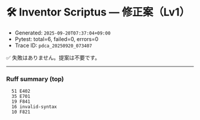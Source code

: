 # 🛠️ Inventor Scriptus — 修正案（Lv1）

- Generated: `2025-09-20T07:37:04+09:00`
- Pytest: total=6, failed=0, errors=0
- Trace ID: `pdca_20250920_073407`

✅ 失敗はありません。提案は不要です。


---
### Ruff summary (top)
```
  51 E402
  35 E701
  19 F841
  16 invalid-syntax
  10 F821
```